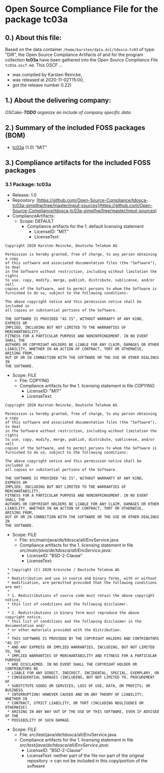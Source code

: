 # Open Source Compliance File for the package tc03a 
## 0.) About this file:

Based on the data container `/home/karsten/data.dsl/tdosca.tc03` of type: "DIR", 
the Open Source Compliance Artifacts of and for the program collection 
**tc03a** have been gathered into the *Open Source Compliance File*
`tc03a.oscf.md`. This OSCF ...
      
* was compiled by Karsten Reincke,
* was released at 2020-11-02T15:00,
* got the release number 0.22)

## 1.) About the delivering company:

*OSCake*-***TODO*** *organize an include of company specific data*

## 2.) Summary of the included FOSS packages (BOM)

- [tc03a](#TC03A) (1.0) "MIT"

## 3.) Compliance artifacts for the included FOSS packages
<a name="TC03A"></a>
### 3.1 Package: tc03a
- Release: 1.0
- Repository: [https://github.com/Open-Source-Compliance/tdosca-tc03a-simplhw/tree/master/input-sources](https://github.com/Open-Source-Compliance/tdosca-tc03a-simplhw/tree/master/input-sources)
- ComplianceArtifacts:
  - Scope: DEFAULT
    - Compliance artifacts for the 1. default licensing statement 
      - LicenseID: "MIT"
      - LicenseText:

```
Copyright 2020 Karsten Reincke, Deutsche Telekom AG 

Permission is hereby granted, free of charge, to any person obtaining a copy
of this software and associated documentation files (the "Software"), to deal
in the Software without restriction, including without limitation the rights
to use, copy, modify, merge, publish, distribute, sublicense, and/or sell
copies of the Software, and to permit persons to whom the Software is
furnished to do so, subject to the following conditions:

The above copyright notice and this permission notice shall be included in
all copies or substantial portions of the Software.

THE SOFTWARE IS PROVIDED "AS IS", WITHOUT WARRANTY OF ANY KIND, EXPRESS OR
IMPLIED, INCLUDING BUT NOT LIMITED TO THE WARRANTIES OF MERCHANTABILITY,
FITNESS FOR A PARTICULAR PURPOSE AND NONINFRINGEMENT. IN NO EVENT SHALL THE
AUTHORS OR COPYRIGHT HOLDERS BE LIABLE FOR ANY CLAIM, DAMAGES OR OTHER
LIABILITY, WHETHER IN AN ACTION OF CONTRACT, TORT OR OTHERWISE, ARISING FROM,
OUT OF OR IN CONNECTION WITH THE SOFTWARE OR THE USE OR OTHER DEALINGS IN
THE SOFTWARE.
```

  - Scope: FILE    
    - File: COPYING
    - Compliance artifacts for the 1. licensing statement in file *COPYING*:  
      - LicenseID: "MIT"
      - LicenseText:

```
Copyright 2020 Karsten Reincke, Deutsche Telekom AG 

Permission is hereby granted, free of charge, to any person obtaining a copy
of this software and associated documentation files (the "Software"), to deal
in the Software without restriction, including without limitation the rights
to use, copy, modify, merge, publish, distribute, sublicense, and/or sell
copies of the Software, and to permit persons to whom the Software is
furnished to do so, subject to the following conditions:

The above copyright notice and this permission notice shall be included in
all copies or substantial portions of the Software.

THE SOFTWARE IS PROVIDED "AS IS", WITHOUT WARRANTY OF ANY KIND, EXPRESS OR
IMPLIED, INCLUDING BUT NOT LIMITED TO THE WARRANTIES OF MERCHANTABILITY,
FITNESS FOR A PARTICULAR PURPOSE AND NONINFRINGEMENT. IN NO EVENT SHALL THE
AUTHORS OR COPYRIGHT HOLDERS BE LIABLE FOR ANY CLAIM, DAMAGES OR OTHER
LIABILITY, WHETHER IN AN ACTION OF CONTRACT, TORT OR OTHERWISE, ARISING FROM,
OUT OF OR IN CONNECTION WITH THE SOFTWARE OR THE USE OR OTHER DEALINGS IN
THE SOFTWARE.
```

  - Scope: FILE    
    - File: src/main/java/de/tdosca/all/EnvService.java
    - Compliance artifacts for the 1. licensing statement in file *src/main/java/de/tdosca/all/EnvService.java*:  
      - LicenseID: "BSD-2-Clause"
      - LicenseText:

```
 * Copyright (C) 2020 kreincke / Deutsche Telekom AG
 *
 * Redistribution and use in source and binary forms, with or without
 * modification, are permitted provided that the following conditions are met:
 * 
 * 1. Redistributions of source code must retain the above copyright notice,
 * this list of conditions and the following disclaimer.
 * 
 * 2. Redistributions in binary form must reproduce the above copyright notice,
 * this list of conditions and the following disclaimer in the documentation and/
 * or other materials provided with the distribution.
 * 
 * THIS SOFTWARE IS PROVIDED BY THE COPYRIGHT HOLDERS AND CONTRIBUTORS "AS IS"
 * AND ANY EXPRESS OR IMPLIED WARRANTIES, INCLUDING, BUT NOT LIMITED TO, THE
 * IMPLIED WARRANTIES OF MERCHANTABILITY AND FITNESS FOR A PARTICULAR PURPOSE
 * ARE DISCLAIMED. IN NO EVENT SHALL THE COPYRIGHT HOLDER OR CONTRIBUTORS BE
 * LIABLE FOR ANY DIRECT, INDIRECT, INCIDENTAL, SPECIAL, EXEMPLARY, OR
 * CONSEQUENTIAL DAMAGES (INCLUDING, BUT NOT LIMITED TO, PROCUREMENT OF
 * SUBSTITUTE GOODS OR SERVICES; LOSS OF USE, DATA, OR PROFITS; OR BUSINESS
 * INTERRUPTION) HOWEVER CAUSED AND ON ANY THEORY OF LIABILITY, WHETHER IN
 * CONTRACT, STRICT LIABILITY, OR TORT (INCLUDING NEGLIGENCE OR OTHERWISE)
 * ARISING IN ANY WAY OUT OF THE USE OF THIS SOFTWARE, EVEN IF ADVISED OF THE
 * POSSIBILITY OF SUCH DAMAGE.
```

  - Scope: FILE    
    - File: src/test/java/de/tdosca/all/EnvService.java
    - Compliance artifacts for the 1. licensing statement in file *src/test/java/de/tdosca/all/EnvService.java*:  
      - LicenseID: "BSD-2-Clause"
      - LicenseText: neither part of the file nor part of the original repository -> can not be included in this copy/portion of the software

  

